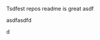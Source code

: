 Tsdfest repos readme is great asdf







asdfasdfd




d













































































































































































